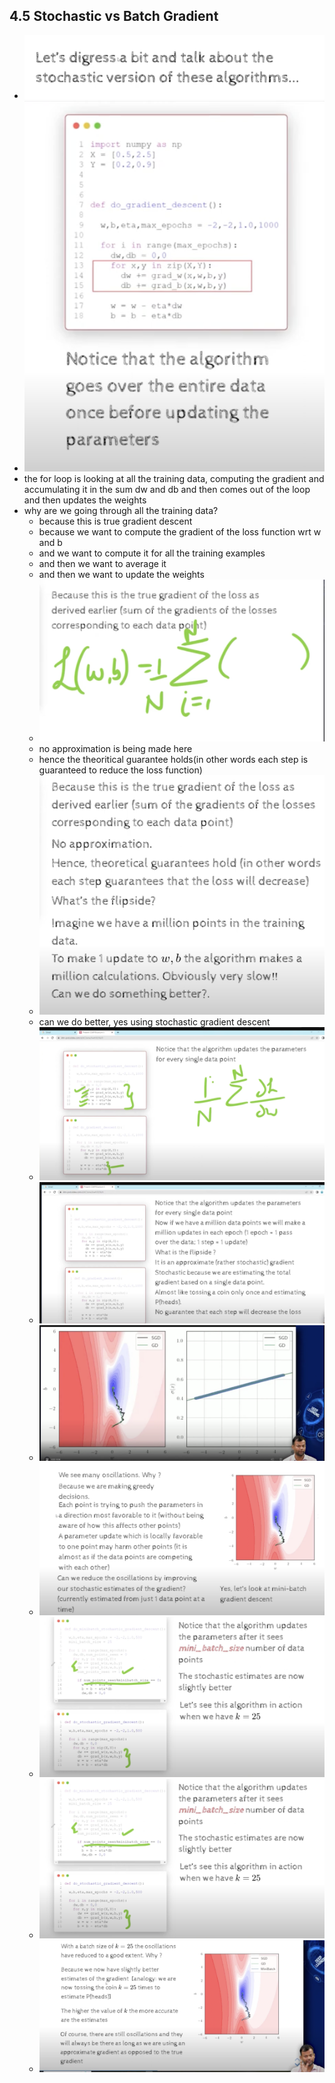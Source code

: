 ## 4.5 Stochastic vs Batch Gradient
- ![](2023-10-14-14-29-29.png)
- ![](2023-10-14-14-29-56.png)
- the for loop is looking at all the training data, computing the gradient and accumulating it in the sum dw and db and then comes out of the loop and then  updates the weights
- why are we going through all the training data?
    - because this is true gradient descent
    - because we want to compute the gradient of the loss function wrt w and b
    - and we want to compute it for all the training examples
    - and then we want to average it
    - and then we want to update the weights
    - ![](2023-10-14-14-33-30.png)
    - no approximation is being made here
    - hence the theoritical guarantee holds(in other words each step is guaranteed to reduce the loss function)
    - ![](2023-10-14-14-35-44.png)
    - can we do better, yes using stochastic gradient descent
    - ![](2023-10-14-14-37-35.png)
    - ![](2023-10-14-14-40-46.png)
    - ![](2023-10-14-14-41-38.png)
    - ![](2023-10-14-14-44-08.png)
    - ![](2023-10-14-14-45-53.png)
    - ![](2023-10-14-14-47-12.png)
    - ![](2023-10-14-14-48-09.png)
